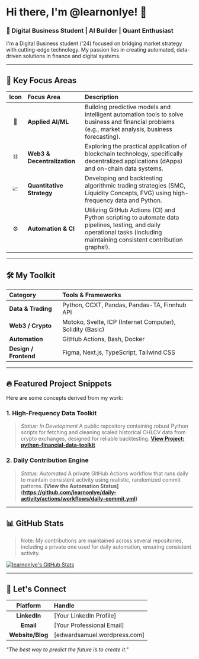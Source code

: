 # Hi there, I'm @learnonlye! 👋

### 🔗 Digital Business Student | AI Builder | Quant Enthusiast

I'm a Digital Business student ('24) focused on bridging market strategy with cutting-edge technology. My passion lies in creating automated, data-driven solutions in finance and digital systems.

---

## 🚀 Key Focus Areas

| Icon | Focus Area | Description |
| :---: | :--- | :--- |
| 🧠 | **Applied AI/ML** | Building predictive models and intelligent automation tools to solve business and financial problems (e.g., market analysis, business forecasting). |
| ⛓️ | **Web3 & Decentralization** | Exploring the practical application of blockchain technology, specifically decentralized applications (dApps) and on-chain data systems. |
| 📈 | **Quantitative Strategy** | Developing and backtesting algorithmic trading strategies (SMC, Liquidity Concepts, FVG) using high-frequency data and Python. |
| ⚙️ | **Automation & CI** | Utilizing GitHub Actions (CI) and Python scripting to automate data pipelines, testing, and daily operational tasks (including maintaining consistent contribution graphs!). |

---

## 🛠️ My Toolkit

| Category | Tools & Frameworks |
| :--- | :--- |
| **Data & Trading** | Python, CCXT, Pandas, Pandas-TA, Finnhub API |
| **Web3 / Crypto** | Motoko, Svelte, ICP (Internet Computer), Solidity (Basic) |
| **Automation** | GitHub Actions, Bash, Docker |
| **Design / Frontend** | Figma, Next.js, TypeScript, Tailwind CSS |

---

## 🔥 Featured Project Snippets

Here are some concepts derived from my work:

### 1. High-Frequency Data Toolkit
> *Status: In Development*
> A public repository containing robust Python scripts for fetching and cleaning scaled historical OHLCV data from crypto exchanges, designed for reliable backtesting.
> **[View Project: python-financial-data-toolkit](https://github.com/learnonlye/python-financial-data-toolkit)**

### 2. Daily Contribution Engine
> *Status: Automated*
> A private GitHub Actions workflow that runs daily to maintain consistent activity using realistic, randomized commit patterns.
> **[View the Automation Status] (https://github.com/learnonlye/daily-activity/actions/workflows/daily-commit.yml)**

---

## 📊 GitHub Stats

> Note: My contributions are maintained across several repositories, including a private one used for daily automation, ensuring consistent activity.

[![learnonlye's GitHub Stats](https://github-readme-stats.vercel.app/api?username=learnonlye&show_icons=true&theme=default&hide_border=true&include_all_commits=true)](https://github.com/learnonlye/learnonlye)

---

## 💬 Let's Connect

| Platform | Handle |
| :---: | :--- |
| **LinkedIn** | [Your LinkedIn Profile] |
| **Email** | [Your Professional Email] |
| **Website/Blog** | [edwardsamuel.wordpress.com] |

*"The best way to predict the future is to create it."*
